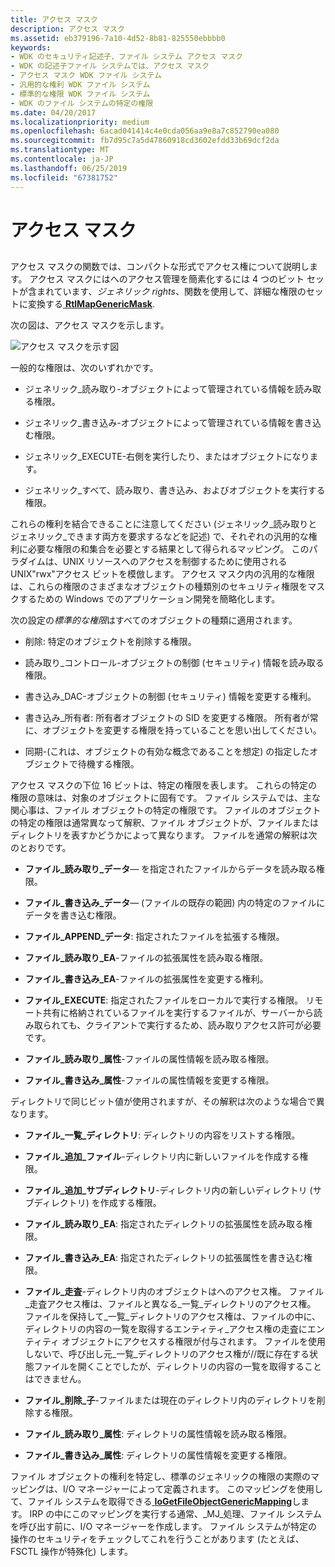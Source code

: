 ```yaml
---
title: アクセス マスク
description: アクセス マスク
ms.assetid: eb379196-7a10-4d52-8b81-825550ebbbb0
keywords:
- WDK のセキュリティ記述子、ファイル システム アクセス マスク
- WDK の記述子ファイル システムでは、アクセス マスク
- アクセス マスク WDK ファイル システム
- 汎用的な権利 WDK ファイル システム
- 標準的な権限 WDK ファイル システム
- WDK のファイル システムの特定の権限
ms.date: 04/20/2017
ms.localizationpriority: medium
ms.openlocfilehash: 6acad041414c4e0cda056aa9e8a7c852790ea080
ms.sourcegitcommit: fb7d95c7a5d47860918cd3602efdd33b69dcf2da
ms.translationtype: MT
ms.contentlocale: ja-JP
ms.lasthandoff: 06/25/2019
ms.locfileid: "67381752"
---
```

# <a name="access-mask"></a>アクセス マスク


## <span id="ddk_sec_access_mask_if"></span><span id="DDK_SEC_ACCESS_MASK_IF"></span>


アクセス マスクの関数では、コンパクトな形式でアクセス権について説明します。 アクセス マスクにはへのアクセス管理を簡素化するには 4 つのビット セットが含まれています、*ジェネリック rights*、関数を使用して、詳細な権限のセットに変換する[ **RtlMapGenericMask**](https://docs.microsoft.com/windows-hardware/drivers/ddi/content/ntddk/nf-ntddk-rtlmapgenericmask).

次の図は、アクセス マスクを示します。

![アクセス マスクを示す図](images/fssecurity-03.png)

一般的な権限は、次のいずれかです。

-   ジェネリック\_読み取り-オブジェクトによって管理されている情報を読み取る権限。

-   ジェネリック\_書き込み-オブジェクトによって管理されている情報を書き込む権限。

-   ジェネリック\_EXECUTE-右側を実行したり、またはオブジェクトになります。

-   ジェネリック\_すべて、読み取り、書き込み、およびオブジェクトを実行する権限。

これらの権利を結合できることに注意してください (ジェネリック\_読み取りとジェネリック\_できます両方を要求するなどを記述) で、それぞれの汎用的な権利に必要な権限の和集合を必要とする結果として得られるマッピング。 このパラダイムは、UNIX リソースへのアクセスを制御するために使用される UNIX"rwx"アクセス ビットを模倣します。 アクセス マスク内の汎用的な権限は、これらの権限のさまざまなオブジェクトの種類別のセキュリティ権限をマスクするための Windows でのアプリケーション開発を簡略化します。

次の設定の*標準的な権限*はすべてのオブジェクトの種類に適用されます。

-   削除: 特定のオブジェクトを削除する権限。

-   読み取り\_コントロール-オブジェクトの制御 (セキュリティ) 情報を読み取る権限。

-   書き込み\_DAC-オブジェクトの制御 (セキュリティ) 情報を変更する権利。

-   書き込み\_所有者: 所有者オブジェクトの SID を変更する権限。 所有者が常に、オブジェクトを変更する権限を持っていることを思い出してください。

-   同期-(これは、オブジェクトの有効な概念であることを想定) の指定したオブジェクトで待機する権限。

アクセス マスクの下位 16 ビットは、特定の権限を表します。 これらの特定の権限の意味は、対象のオブジェクトに固有です。 ファイル システムでは、主な関心事は、ファイル オブジェクトの特定の権限です。 ファイルのオブジェクトの特定の権限は通常異なって解釈、ファイル オブジェクトが、ファイルまたはディレクトリを表すかどうかによって異なります。 ファイルを通常の解釈は次のとおりです。

-   **ファイル\_読み取り\_データ**— を指定されたファイルからデータを読み取る権限。

-   **ファイル\_書き込み\_データ**— (ファイルの既存の範囲) 内の特定のファイルにデータを書き込む権限。

-   **ファイル\_APPEND\_データ**: 指定されたファイルを拡張する権限。

-   **ファイル\_読み取り\_EA**-ファイルの拡張属性を読み取る権限。

-   **ファイル\_書き込み\_EA**-ファイルの拡張属性を変更する権利。

-   **ファイル\_EXECUTE**: 指定されたファイルをローカルで実行する権限。 リモート共有に格納されているファイルを実行するファイルが、サーバーから読み取られても、クライアントで実行するため、読み取りアクセス許可が必要です。

-   **ファイル\_読み取り\_属性**-ファイルの属性情報を読み取る権限。

-   **ファイル\_書き込み\_属性**-ファイルの属性情報を変更する権限。

ディレクトリで同じビット値が使用されますが、その解釈は次のような場合で異なります。

-   **ファイル\_一覧\_ディレクトリ**: ディレクトリの内容をリストする権限。

-   **ファイル\_追加\_ファイル**-ディレクトリ内に新しいファイルを作成する権限。

-   **ファイル\_追加\_サブディレクトリ**-ディレクトリ内の新しいディレクトリ (サブディレクトリ) を作成する権限。

-   **ファイル\_読み取り\_EA**: 指定されたディレクトリの拡張属性を読み取る権限。

-   **ファイル\_書き込み\_EA**: 指定されたディレクトリの拡張属性を書き込む権限。

-   **ファイル\_走査**-ディレクトリ内のオブジェクトはへのアクセス権。 ファイル\_走査アクセス権は、ファイルと異なる\_一覧\_ディレクトリのアクセス権。 ファイルを保持して\_一覧\_ディレクトリのアクセス権は、ファイルの中に、ディレクトリの内容の一覧を取得するエンティティ\_アクセス権の走査にエンティティ オブジェクトにアクセスする権限が付与されます。 ファイルを使用しないで、呼び出し元\_一覧\_ディレクトリのアクセス権が//既に存在する状態ファイルを開くことでしたが、ディレクトリの内容の一覧を取得することはできません。

-   **ファイル\_削除\_子**-ファイルまたは現在のディレクトリ内のディレクトリを削除する権限。

-   **ファイル\_読み取り\_属性**: ディレクトリの属性情報を読み取る権限。

-   **ファイル\_書き込み\_属性**: ディレクトリの属性情報を変更する権限。

ファイル オブジェクトの権利を特定し、標準のジェネリックの権限の実際のマッピングは、I/O マネージャーによって定義されます。 このマッピングを使用して、ファイル システムを取得できる[ **IoGetFileObjectGenericMapping**](https://docs.microsoft.com/windows-hardware/drivers/ddi/content/ntddk/nf-ntddk-iogetfileobjectgenericmapping)します。 IRP の中にこのマッピングを実行する通常、\_MJ\_処理、ファイル システムを呼び出す前に、I/O マネージャーを作成します。 ファイル システムが特定の操作のセキュリティをチェックしてこれを行うことがあります (たとえば、FSCTL 操作が特殊化) します。

 

 




